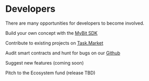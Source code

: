 # Developers

There are many opportunities for developers to become involved.

Build your own concept with the [MyBit SDK](https://developer.mybit.io/portal/)

Contribute to existing projects on [Task.Market](https://task.market)

Audit smart contracts and hunt for bugs on our [Github](https://github.com/mybitfoundation)

Suggest new features \(coming soon\)

Pitch to the Ecosystem fund \(release TBD\)

